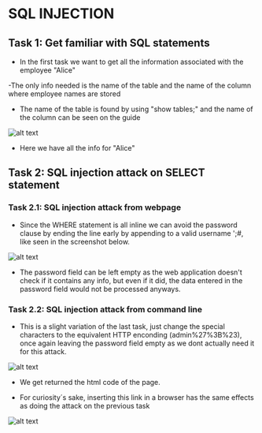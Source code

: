 # SQL INJECTION

## Task 1: Get familiar with SQL statements

- In the first task we want to get all the information associated with the employee "Alice"

-The only info needed is the name of the table and the name of the column where employee names are stored

- The name of the table is found by using "show tables;" and the name of the column can be seen on the guide

![alt text](https://git.fe.up.pt/fsi/fsi2223/l11g03/-/raw/main/imgs/log8img1.PNG "Title")

- Here we have all the info for "Alice"

## Task 2: SQL injection attack on SELECT statement

### Task 2.1: SQL injection attack from webpage

 - Since the WHERE statement is all inline we can avoid the password clause by ending the line early by appending to a valid username ';#, like seen in the screenshot below.

 ![alt text](https://git.fe.up.pt/fsi/fsi2223/l11g03/-/raw/main/imgs/log8img2.PNG "Title")

 - The password field can be left empty as the web application doesn't check if it contains any info, but even if it did, the data entered in the password field would not be processed anyways.

### Task 2.2: SQL injection attack from command line

- This is a slight variation of the last task, just change the special characters to the  equivalent HTTP enconding (admin%27%3B%23), once again leaving the password field empty as we dont actually need it for this attack.

 ![alt text](https://git.fe.up.pt/fsi/fsi2223/l11g03/-/raw/main/imgs/log8img3.PNG "Title")

 - We get returned the html code of the page.

 - For curiosity´s sake, inserting this link in a browser has the same effects as doing the attack on the previous task

  ![alt text](https://git.fe.up.pt/fsi/fsi2223/l11g03/-/raw/main/imgs/log8img4.PNG "Title")